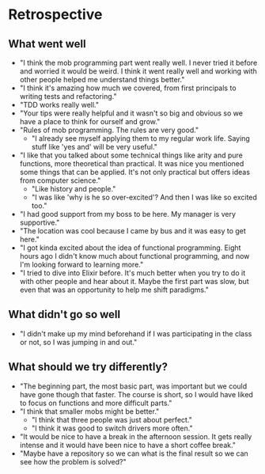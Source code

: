 # Retrospective

## What went well

* "I think the mob programming part went really well. I never tried it before and worried it would be weird. I think it went really well and working with other people helped me understand things better."
* "I think it's amazing how much we covered, from first principals to writing tests and refactoring."
* "TDD works really well."
* "Your tips were really helpful and it wasn't so big and obvious so we have a place to think for ourself and grow."
* "Rules of mob programming. The rules are very good."
    * "I already see myself applying them to my regular work life. Saying stuff like 'yes and' will be very useful."
* "I like that you talked about some technical things like arity and pure functions, more theoretical than practical. It was nice you mentioned some things that can be applied. It's not only practical but offers ideas from computer science."
    * "Like history and people."
    * "I was like 'why is he so over-excited'? And then I was like so excited too."
* "I had good support from my boss to be here. My manager is very supportive."
* "The location was cool because I came by bus and it was easy to get here."
* "I got kinda excited about the idea of functional programming. Eight hours ago I didn't know much about functional programming, and now I'm looking forward to learning more."
* "I tried to dive into Elixir before. It's much better when you try to do it with other people and hear about it. Maybe the first part was slow, but even that was an opportunity to help me shift paradigms."

## What didn't go so well

* "I didn't make up my mind beforehand if I was participating in the class or not, so I was jumping in and out."

## What should we try differently?

* "The beginning part, the most basic part, was important but we could have gone though that faster. The course is short, so I would have liked to focus on functions and more difficult parts."
* "I think that smaller mobs might be better."
    * "I think that three people was just about perfect."
    * "I think it was good to switch drivers more often."
* "It would be nice to have a break in the afternoon session. It gets really intense and it would have been nice to have a short coffee break."
* "Maybe have a repository so we can what is the final result so we can see how the problem is solved?"